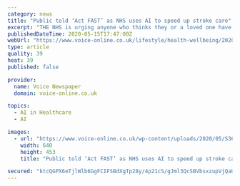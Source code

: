 ```yaml
---
category: news
title: "Public told ‘Act FAST’ as NHS uses AI to speed up stroke care"
excerpt: "THE NHS is urging anyone who thinks they or a loved one have symptoms of the killer condition not be put off seeking help because of coronavirus but to ‘act FAST’. NHS staff have worked hard to ensure anyone who needs stroke care can safely get it despite the biggest public health emergency in over a century."
publishedDateTime: 2020-05-15T17:47:00Z
webUrl: "https://www.voice-online.co.uk/lifestyle/health-wellbeing/2020/05/15/public-told-act-fast-as-nhs-uses-ai-to-speed-up-stroke-care/"
type: article
quality: 39
heat: 39
published: false

provider:
  name: Voice Newspaper
  domain: voice-online.co.uk

topics:
  - AI in Healthcare
  - AI

images:
  - url: "https://www.voice-online.co.uk/wp-content/uploads/2020/05/S36_31835_PHE_Stroke_FAST_A3_LAND_640.jpg"
    width: 640
    height: 453
    title: "Public told ‘Act FAST’ as NHS uses AI to speed up stroke care"

secured: "ktcQGPX6eTjlWlb6GgFCIFSBdXgTp28y/4p21cS/gJml3QcSBVbsxzupVjQaUJb/wGhCHbzVVLBN2PdeIZ4lEUZfiI3rAJIaYuRHf8pNC3NE1zzOvEX1SAHC84X4ZPqUb3ETOsPEI81xtOrkEV91ZeA1wwkQMQw6FDlwNEFjME3x0CvLaT/t+gZcwy0y47fqoHxzqRuPSRL/DWacpg/ocHiETQhnJQXMfMiu6hA6S2Mmeb5J1PoDNWHysmU6ecmLMuDp8H39cAfg9QUA5WGO5ETyw9tS2UVAfQkMTWxwpAUuEwUHeExz4WtvFZ5szgDd;bhOdKUwO+GkHVYB6ajlGRw=="
---
```


